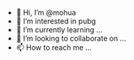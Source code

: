 - 👋 Hi, I’m @mohua
- 👀 I’m interested in pubg
- 🌱 I’m currently learning ...
- 💞️ I’m looking to collaborate on ...
- 📫 How to reach me ...

<!---
Grace-H7/Grace-H7 is a ✨ special ✨ repository because its `README.md` (this file) appears on your GitHub profile.
You can click the Preview link to take a look at your changes.
--->
